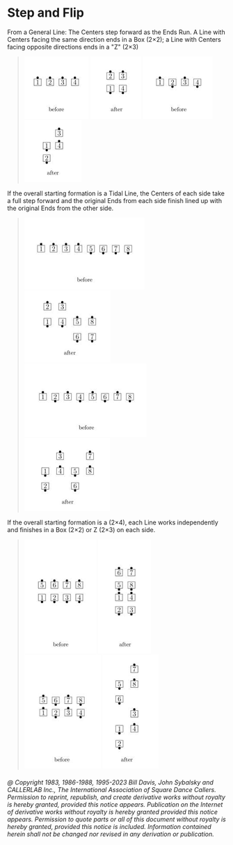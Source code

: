 
# Step and Flip

From a General Line: The Centers step forward as the Ends Run. 
A Line with Centers facing the same direction ends in a Box (2×2); 
a Line with Centers facing opposite directions ends in a "Z" (2×3)

>
>![alt](step_and_flip_1a.png)
>![alt](step_and_flip_1b.png)
>![alt](step_and_flip_1c.png)
>![alt](step_and_flip_1d.png)
>

If the overall starting formation is a Tidal Line, 
the Centers of each side take a full step forward and
the original Ends from each side finish 
lined up with the original Ends from the other side.

>
>![alt](step_and_flip_2a.png)
>![alt](step_and_flip_2b.png)
>![alt](step_and_flip_3a.png)
>![alt](step_and_flip_3b.png)
>

If the overall starting formation is a (2×4), 
each Line works independently and finishes in a Box
(2×2) or Z (2×3) on each side.

>
>![alt](step_and_flip_4a.png)
>![alt](step_and_flip_4b.png)
>![alt](step_and_flip_4c.png)
>![alt](step_and_flip_4d.png)
>

###### @ Copyright 1983, 1986-1988, 1995-2023 Bill Davis, John Sybalsky and CALLERLAB Inc., The International Association of Square Dance Callers. Permission to reprint, republish, and create derivative works without royalty is hereby granted, provided this notice appears. Publication on the Internet of derivative works without royalty is hereby granted provided this notice appears. Permission to quote parts or all of this document without royalty is hereby granted, provided this notice is included. Information contained herein shall not be changed nor revised in any derivation or publication.
